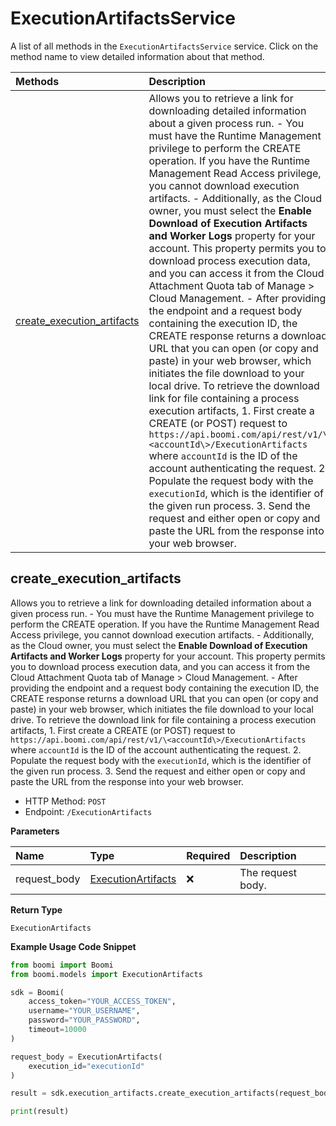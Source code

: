 # ExecutionArtifactsService

A list of all methods in the `ExecutionArtifactsService` service. Click on the method name to view detailed information about that method.

| Methods                                                   | Description                                                                                                                                                                                                                                                                                                                                                                                                                                                                                                                                                                                                                                                                                                                                                                                                                                                                                                                                                                                                                                                                                                                                                                                                                                                                                                                  |
| :-------------------------------------------------------- | :--------------------------------------------------------------------------------------------------------------------------------------------------------------------------------------------------------------------------------------------------------------------------------------------------------------------------------------------------------------------------------------------------------------------------------------------------------------------------------------------------------------------------------------------------------------------------------------------------------------------------------------------------------------------------------------------------------------------------------------------------------------------------------------------------------------------------------------------------------------------------------------------------------------------------------------------------------------------------------------------------------------------------------------------------------------------------------------------------------------------------------------------------------------------------------------------------------------------------------------------------------------------------------------------------------------------------- |
| [create_execution_artifacts](#create_execution_artifacts) | Allows you to retrieve a link for downloading detailed information about a given process run. - You must have the Runtime Management privilege to perform the CREATE operation. If you have the Runtime Management Read Access privilege, you cannot download execution artifacts. - Additionally, as the Cloud owner, you must select the **Enable Download of Execution Artifacts and Worker Logs** property for your account. This property permits you to download process execution data, and you can access it from the Cloud Attachment Quota tab of Manage \> Cloud Management. - After providing the endpoint and a request body containing the execution ID, the CREATE response returns a download URL that you can open (or copy and paste) in your web browser, which initiates the file download to your local drive. To retrieve the download link for file containing a process execution artifacts, 1. First create a CREATE (or POST) request to `https://api.boomi.com/api/rest/v1/\<accountId\>/ExecutionArtifacts` where `accountId` is the ID of the account authenticating the request. 2. Populate the request body with the `executionId`, which is the identifier of the given run process. 3. Send the request and either open or copy and paste the URL from the response into your web browser. |

## create_execution_artifacts

Allows you to retrieve a link for downloading detailed information about a given process run. - You must have the Runtime Management privilege to perform the CREATE operation. If you have the Runtime Management Read Access privilege, you cannot download execution artifacts. - Additionally, as the Cloud owner, you must select the **Enable Download of Execution Artifacts and Worker Logs** property for your account. This property permits you to download process execution data, and you can access it from the Cloud Attachment Quota tab of Manage \> Cloud Management. - After providing the endpoint and a request body containing the execution ID, the CREATE response returns a download URL that you can open (or copy and paste) in your web browser, which initiates the file download to your local drive. To retrieve the download link for file containing a process execution artifacts, 1. First create a CREATE (or POST) request to `https://api.boomi.com/api/rest/v1/\<accountId\>/ExecutionArtifacts` where `accountId` is the ID of the account authenticating the request. 2. Populate the request body with the `executionId`, which is the identifier of the given run process. 3. Send the request and either open or copy and paste the URL from the response into your web browser.

- HTTP Method: `POST`
- Endpoint: `/ExecutionArtifacts`

**Parameters**

| Name         | Type                                                  | Required | Description       |
| :----------- | :---------------------------------------------------- | :------- | :---------------- |
| request_body | [ExecutionArtifacts](../models/ExecutionArtifacts.md) | ❌       | The request body. |

**Return Type**

`ExecutionArtifacts`

**Example Usage Code Snippet**

```python
from boomi import Boomi
from boomi.models import ExecutionArtifacts

sdk = Boomi(
    access_token="YOUR_ACCESS_TOKEN",
    username="YOUR_USERNAME",
    password="YOUR_PASSWORD",
    timeout=10000
)

request_body = ExecutionArtifacts(
    execution_id="executionId"
)

result = sdk.execution_artifacts.create_execution_artifacts(request_body=request_body)

print(result)
```

